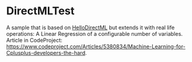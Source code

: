 # DirectMLTest

A sample that is based on [HelloDirectML](https://github.com/microsoft/DirectML/blob/master/Samples/HelloDirectML/) but extends it with real life operations: A Linear Regression of a configurable number of variables.
Article in CodeProject: https://www.codeproject.com/Articles/5380834/Machine-Learning-for-Cplusplus-developers-the-hard.
